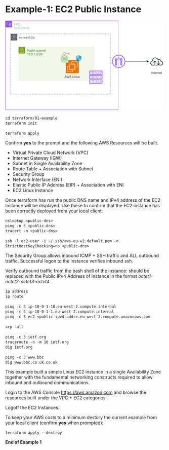 # Example-1: EC2 Public Instance

![EX01](example-01.drawio.svg)

```
cd terraform/01-example
terraform init

terraform apply
```
Confirm **yes** to the prompt and the following AWS Resources will be built.

- Virtual Private Cloud Network (VPC)
- Internet Gateway (IGW)
- Subnet in Single Availability Zone
- Route Table + Association with Subnet
- Security Group
- Network Interface (ENI)
- Elastic Public IP Address (EIP) + Association with ENI
- EC2 Linux Instance

Once terraform has run the public DNS name and IPv4 address of the EC2 Instance will be displayed. Use these to confirm that the EC2 instance has been correctly deployed from your local client:
 
```
nslookup <public-dns>
ping -n 3 <public-dns>
tracert -n <public-dns>

ssh -l ec2-user -i ~/.ssh/aws-eu-w2.default.pem -o StrictHostKeyChecking=no <public-dns>
```

The Security Group allows inbound ICMP + SSH traffic and ALL outbound traffic. Successful logon to the instance verifies inbound ssh. 

Verify outbound traffic from the bash shell of the instance: <public-ipv4-addr> should be replaced with the Public IPv4 Address of instance in the format *octet1-octet2-octet3-octet4*   

```
ip address
ip route

ping -c 3 ip-10-0-1-10.eu-west-2.compute.internal
ping -c 3 ip-10-0-1-1.eu-west-2.compute.internal
ping -c 3 ec2-<public-ipv4-addr>.eu-west-2.compute.amazonaws.com

arp -all

ping -c 3 ietf.org
traceroute -n -m 10 ietf.org
dig ietf.org

ping -c 3 www.bbc
dig www.bbc.co.uk.co.uk
```
This example built a simple Linux EC2 instance in a single Availability Zone together with the fundamental networking constructs required to allow inbound and outbound communications. 

Login to the AWS Console https://aws.amazon.com and browse the resources built under the VPC + EC2 categories. 

Logoff the EC2 Instances.

To keep your AWS costs to a minimum destory the current example from your local client (confirm **yes** when prompted):

```
terraform apply --destroy
```

**End of Example 1**